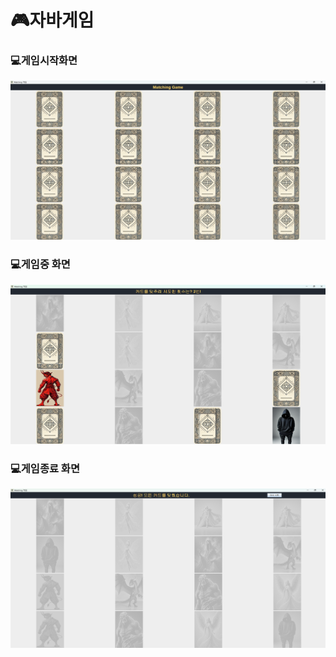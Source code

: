 <h1>🎮자바게임</h1>
<h3>💻게임시작화면</h3>
<img class="Box-sc-g0xbh4-0 kzRgrI" src="https://raw.githubusercontent.com/NJ0428/MatchingPairs/master/img/gameplay.png" alt="화면1.png" width="529" height="255" data-hpc="true" />
<h3>💻게임중 화면</h3>
<img class="Box-sc-g0xbh4-0 kzRgrI" src="https://raw.githubusercontent.com/NJ0428/MatchingPairs/master/img/gamemiddle.png" alt="화면1.png" width="529" height="255" data-hpc="true" />
<h3>💻게임종료 화면</h3>
<img class="Box-sc-g0xbh4-0 kzRgrI" src="https://raw.githubusercontent.com/NJ0428/MatchingPairs/master/img/gameend.png" alt="화면1.png" width="529" height="255" data-hpc="true" />

